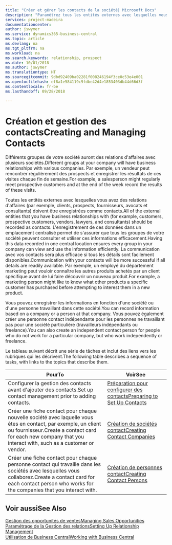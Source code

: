 ```yaml
---
title: "Créer et gérer les contacts de la société| Microsoft Docs"
description: "Paramétrez tous les entités externes avec lesquelles vous avez une relation d'affaires (par exemple les prospects, les clients, les fournisseurs, et les consultants) comme contacts."
services: project-madeira
documentationcenter: 
author: jswymer
ms.service: dynamics365-business-central
ms.topic: article
ms.devlang: na
ms.tgt_pltfrm: na
ms.workload: na
ms.search.keywords: relationship, prospect
ms.date: 10/01/2018
ms.author: jswymer
ms.translationtype: HT
ms.sourcegitcommit: 9dbd92409ba02281f008246194f3ce0c53e4e001
ms.openlocfilehash: ef8a1e584119c9fdbe42d4e1853403db44d66d3f
ms.contentlocale: fr-be
ms.lasthandoff: 09/28/2018

---
```

# <a name="creating-and-managing-contacts"></a><span data-ttu-id="0f3dd-103">Création et gestion des contacts</span><span class="sxs-lookup"><span data-stu-id="0f3dd-103">Creating and Managing Contacts</span></span>
<span data-ttu-id="0f3dd-104">Différents groupes de votre société auront des relations d'affaires avec plusieurs sociétés.</span><span class="sxs-lookup"><span data-stu-id="0f3dd-104">Different groups at your company will have business relationships with various companies.</span></span> <span data-ttu-id="0f3dd-105">Par exemple, un vendeur peut rencontrer régulièrement des prospects et enregistrer les résultats de ces visites chaque fin de semaine.</span><span class="sxs-lookup"><span data-stu-id="0f3dd-105">For example, a salesperson might regularly meet prospective customers and at the end of the week record the results of these visits.</span></span>

<span data-ttu-id="0f3dd-106">Toutes les entités externes avec lesquelles vous avez des relations d'affaires (par exemple, clients, prospects, fournisseurs, avocats et consultants) doivent être enregistrées comme contacts.</span><span class="sxs-lookup"><span data-stu-id="0f3dd-106">All of the external entities that you have business relationships with (for example, customers, prospective customers, vendors, lawyers, and consultants) should be recorded as contacts.</span></span> <span data-ttu-id="0f3dd-107">L'enregistrement de ces données dans un emplacement centralisé permet de s'assurer que tous les groupes de votre société peuvent consulter et utiliser ces informations efficacement.</span><span class="sxs-lookup"><span data-stu-id="0f3dd-107">Having this data recorded in one central location ensures every group in your company can view and use the information efficiently.</span></span> <span data-ttu-id="0f3dd-108">La communication avec vos contacts sera plus efficace si tous les détails sont facilement disponibles.</span><span class="sxs-lookup"><span data-stu-id="0f3dd-108">Communication with your contacts will be more successful if all details are readily available.</span></span> <span data-ttu-id="0f3dd-109">Par exemple, un employé du département marketing peut vouloir connaître les autres produits achetés par un client spécifique avant de lui faire découvrir un nouveau produit.</span><span class="sxs-lookup"><span data-stu-id="0f3dd-109">For example, a marketing person might like to know what other products a specific customer has purchased before attempting to interest them in a new product.</span></span>

<span data-ttu-id="0f3dd-110">Vous pouvez enregistrer les informations en fonction d'une société ou d'une personne travaillant dans cette société.</span><span class="sxs-lookup"><span data-stu-id="0f3dd-110">You can record information based on a company or a person at that company.</span></span> <span data-ttu-id="0f3dd-111">Vous pouvez également créer une personne contact indépendante pour les personnes ne travaillant pas pour une société particulière (travailleurs indépendants ou freelance).</span><span class="sxs-lookup"><span data-stu-id="0f3dd-111">You can also create an independent contact person for people who do not work for a particular company, but who work independently or freelance.</span></span>

<span data-ttu-id="0f3dd-112">Le tableau suivant décrit une série de tâches et inclut des liens vers les rubriques qui les décrivent.</span><span class="sxs-lookup"><span data-stu-id="0f3dd-112">The following table describes a sequence of tasks, with links to the topics that describe them.</span></span>

| <span data-ttu-id="0f3dd-113">Pour</span><span class="sxs-lookup"><span data-stu-id="0f3dd-113">To</span></span> | <span data-ttu-id="0f3dd-114">Voir</span><span class="sxs-lookup"><span data-stu-id="0f3dd-114">See</span></span> |
| --- | --- |
| <span data-ttu-id="0f3dd-115">Configurer la gestion des contacts avant d'ajouter des contacts.</span><span class="sxs-lookup"><span data-stu-id="0f3dd-115">Set up contact management prior to adding contacts.</span></span> |[<span data-ttu-id="0f3dd-116">Préparation pour configurer des contacts</span><span class="sxs-lookup"><span data-stu-id="0f3dd-116">Preparing to Set Up Contacts</span></span>](marketing-setup-contacts.md) |
| <span data-ttu-id="0f3dd-117">Créer une fiche contact pour chaque nouvelle société avec laquelle vous êtes en contact, par exemple, un client ou fournisseur.</span><span class="sxs-lookup"><span data-stu-id="0f3dd-117">Create a contact card for each new company that you interact with, such as a customer or vendor.</span></span> |[<span data-ttu-id="0f3dd-118">Création de sociétés contact</span><span class="sxs-lookup"><span data-stu-id="0f3dd-118">Creating Contact Companies</span></span>](marketing-create-contact-companies.md) |
| <span data-ttu-id="0f3dd-119">Créer une fiche contact pour chaque personne contact qui travaille dans les sociétés avec lesquelles vous collaborez.</span><span class="sxs-lookup"><span data-stu-id="0f3dd-119">Create a contact card for each contact person who works for the companies that you interact with.</span></span> |[<span data-ttu-id="0f3dd-120">Création de personnes contact</span><span class="sxs-lookup"><span data-stu-id="0f3dd-120">Creating Contact Persons</span></span>](marketing-create-contact-persons.md) |

## <a name="see-also"></a><span data-ttu-id="0f3dd-121">Voir aussi</span><span class="sxs-lookup"><span data-stu-id="0f3dd-121">See Also</span></span>
[<span data-ttu-id="0f3dd-122">Gestion des opportunités de ventes</span><span class="sxs-lookup"><span data-stu-id="0f3dd-122">Managing Sales Opportunities</span></span>](marketing-manage-sales-opportunities.md)  
[<span data-ttu-id="0f3dd-123">Paramétrage de la Gestion des relations</span><span class="sxs-lookup"><span data-stu-id="0f3dd-123">Setting Up Relationship Management</span></span>](marketing-setup-marketing.md)  
[<span data-ttu-id="0f3dd-124">Utilisation de Business Central</span><span class="sxs-lookup"><span data-stu-id="0f3dd-124">Working with Business Central</span></span>](ui-work-product.md)  

